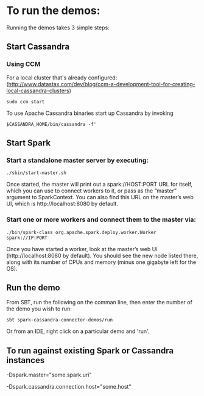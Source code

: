 # To run the demos:
Running the demos takes 3 simple steps:

## Start Cassandra
### Using CCM 
For a local cluster that's already configured:
(http://www.datastax.com/dev/blog/ccm-a-development-tool-for-creating-local-cassandra-clusters)  
    
    sudo ccm start
     
To use Apache Cassandra binaries start up Cassandra by invoking
    
    $CASSANDRA_HOME/bin/cassandra -f'
    
## Start Spark
### Start a standalone master server by executing:
    ./sbin/start-master.sh
   
Once started, the master will print out a spark://HOST:PORT URL for itself, which you can use to connect workers
to it, or pass as the “master” argument to SparkContext. You can also find this URL on the master’s web UI,
which is http://localhost:8080 by default.
### Start one or more workers and connect them to the master via:
    
    ./bin/spark-class org.apache.spark.deploy.worker.Worker spark://IP:PORT
     
Once you have started a worker, look at the master’s web UI (http://localhost:8080 by default).
You should see the new node listed there, along with its number of CPUs and memory (minus one gigabyte left for the OS).
 
## Run the demo 
From SBT, run the following on the comman line, then enter the number of the demo you wish to run:
    
    sbt spark-cassandra-connector-demos/run
 

Or from an IDE, right click on a particular demo and 'run'.

## To run against existing Spark or Cassandra instances
-Dspark.master="some.spark.uri" 

-Dspark.cassandra.connection.host="some.host"